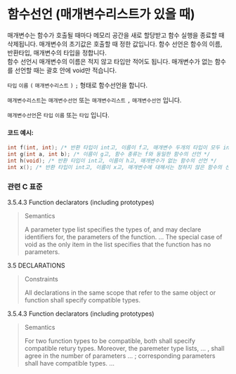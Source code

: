 # 함수선언 (매개변수리스트가 있을 때)

매개변수는 함수가 호출될 때마다 메모리 공간을 새로 할당받고 함수 실행을 종료할 때 삭제됩니다. 
매개변수의 초기값은 호출할 때 정한 값입니다. 
함수 선언은 함수의 이름, 반환타입, 매개변수의 타입을 정합니다.  
함수 선언시 매개변수의 이름은 적지 않고 타입만 적어도 됩니다. 
매개변수가 없는 함수를 선언할 때는 괄호 안에 void만 적습니다. 

`타입` `이름` `(` `매개변수리스트` `)` `;` 형태로 함수선언을 합니다.

`매개변수리스트`는 `매개변수선언` 또는 `매개변수리스트` `,` `매개변수선언` 입니다. 

`매개변수선언`은 `타입` `이름` 또는 `타입` 입니다. 

#### 코드 예시:
```c
int f(int, int); /* 반환 타입이 int고, 이름이 f고, 매개변수 두개의 타입이 모두 int인 함수의 선언 */
int g(int a, int b); /* 이름이 g고, 함수 종류는 f와 동일한 함수의 선언 */
int h(void); /* 반환 타입이 int고, 이름이 h고, 매개변수가 없는 함수의 선언 */
int x(); /* 반환 타입이 int고, 이름이 x고, 매개변수에 대해서는 정하지 않은 함수의 선언 */
```

### 관련 C 표준
3.5.4.3 Function declarators (including prototypes)
> Semantics
> 
> A parameter type list specifies the types of, and may declare identifiers for, the parameters of the function.
> ... The special case of void as the only item in the list specifies that the function has no parameters.

3.5 DECLARATIONS
> Constraints
>
> All declarations in the same scope that refer to the same object or function shall specify compatible types.

3.5.4.3 Function declarators (including prototypes)
> Semantics
>
> For two function types to be compatible, both shall specify compatible retury types.
> Moreover, the paremeter type lists, ... , shall agree in the number of parameters ... ;
> corresponding parameters shall have compatible types. ...
